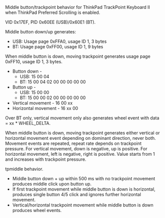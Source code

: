 Middle button/trackpoint behavior for ThinkPad TrackPoint Keyboard II when ThinkPad Preferred Scrolling is enabled.

VID 0x17EF, PID 0x60EE (USB)/0x60E1 (BT).

Middle button down/up generates:

- USB: Usage page 0xFFA0, usage ID 1, 3 bytes
- BT: Usage page 0xFF00, usage ID 1, 9 bytes

When middle button is down, moving trackpoint generates usage page 0xFF10, usage ID 1, 3 bytes.

- Button down -
  - USB: 15 00 04
  - BT: 15 00 04 02 00 00 00 00 00
- Button up -
  - USB: 15 00 00
  - BT: 15 00 00 02 00 00 00 00 00
- Vertical movement - 16 00 xx
- Horizontal movement - 16 xx 00

Over BT only, vertical movement only also generates wheel event with data = xx * WHEEL_DELTA.

When middle button is down, moving trackpoint generates either vertical or horizontal movement event depending on dominant direction, never both. Movement events are repeated, repeat rate depends on trackpoint pressure. For vertical movement, down is negative, up is positive. For horizontal movement, left is negative, right is positive. Value starts from 1 and increases with trackpoint pressure.

tpmiddle behavior.

- Middle button down + up within 500 ms with no trackpoint movement produces middle click upon button up.
- If first trackpoint movement while middle button is down is horizontal, produces single button 4/5 click and ignores further horizontal movement.
- Vertical/horizontal trackpoint movement while middle button is down produces wheel events.
